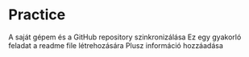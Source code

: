 # Practice
A saját gépem és a GitHub repository szinkronizálása
Ez egy gyakorló feladat a readme file létrehozására
Plusz információ hozzáadása
